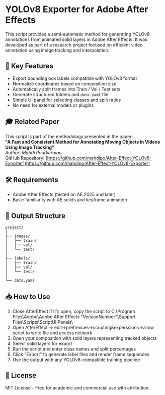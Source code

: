 # YOLOv8 Exporter for Adobe After Effects

This script provides a semi-automatic method for generating YOLOv8 annotations from animated solid layers in Adobe After Effects. It was developed as part of a research project focused on efficient video annotation using image tracking and interpolation.

## 📌 Key Features

- Export bounding box labels compatible with YOLOv8 format  
- Normalize coordinates based on composition size  
- Automatically split frames into Train / Val / Test sets  
- Generate structured folders and `data.yaml` file  
- Simple UI panel for selecting classes and split ratios  
- No need for external models or plugins

## 🎓 Related Paper

This script is part of the methodology presented in the paper:  
**"A Fast and Consistent Method for Annotating Moving Objects in Videos Using Image Tracking"**  
*Author: Mahdi Pourkerman*  
GitHub Repository: [https://github.com/mahdipo/After-Effect-YOLOv8-Exporter](https://github.com/mahdipo/After-Effect-YOLOv8-Exporter)

## 🛠 Requirements

- Adobe After Effects (tested on AE 2025 and later)
- Basic familiarity with AE solids and keyframe animation

## 📂 Output Structure

```
project/
│
├── images/
│   ├── train/
│   ├── val/
│   └── test/
│
├── labels/
│   ├── train/
│   ├── val/
│   └── test/
│
└── data.yaml
```

## 📥 How to Use
1. Close AfterEffect if it's open, copy the script to C:\Program Files\Adobe\Adobe After Effects "VersionNumber"\Support Files\Scripts\ScriptUI Panels\
2. Open AfterEffect -> edit->prefrences->scripting&experssions->allow script to write file and access network
3. Open your composition with solid layers representing tracked objects 
4. Select solid layers for export
4. Run the script and enter class names and split percentages  
5. Click "Export" to generate label files and render frame sequences  
6. Use the output with any YOLOv8-compatible training pipeline

## 📃 License

MIT License – Free for academic and commercial use with attribution.
